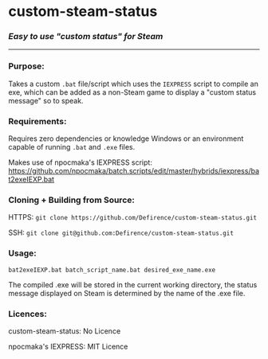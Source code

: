 # custom-steam-status

### ***Easy to use "custom status" for Steam***

---
### **Purpose**:

Takes a custom `.bat` file/script which uses the `IEXPRESS` script to compile an exe, which can be added as a non-Steam game to display a "custom status message" so to speak.

### **Requirements**:

Requires zero dependencies or knowledge
Windows or an environment capable of running `.bat` and `.exe` files.

Makes use of npocmaka's IEXPRESS script: 
https://github.com/npocmaka/batch.scripts/edit/master/hybrids/iexpress/bat2exeIEXP.bat

### **Cloning + Building from Source**:
HTTPS: `git clone https://github.com/Defirence/custom-steam-status.git`

SSH: `git clone git@github.com:Defirence/custom-steam-status.git`

### **Usage**:

`bat2exeIEXP.bat batch_script_name.bat desired_exe_name.exe`

The compiled .exe will be stored in the current working directory, the status message displayed on Steam is determined by the name of the .exe file.

### **Licences**:
custom-steam-status: No Licence

npocmaka's IEXPRESS: MIT Licence